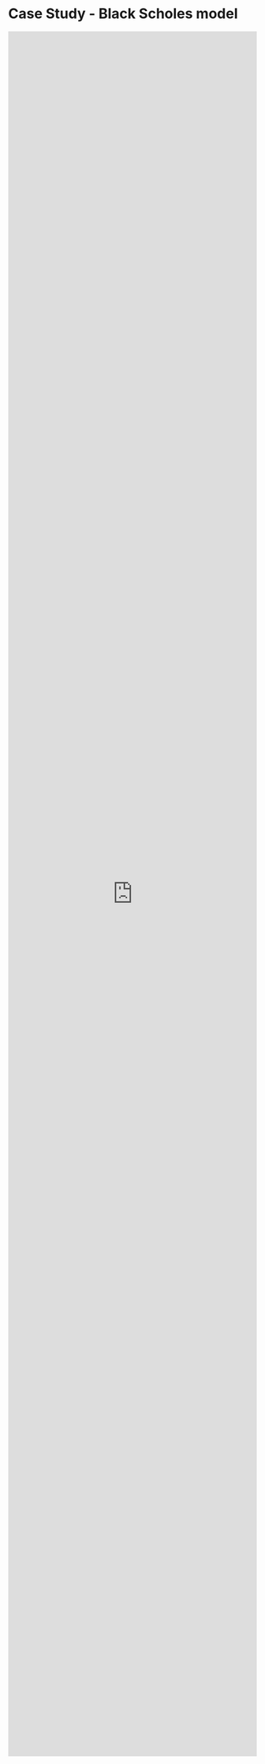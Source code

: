 
# Case Study - Black Scholes model

<div class="container" style="">
    <div style="position:relative">
        <iframe style="border: 0px" height="3500em" scrolling="no" width="100%"
                src="https://nbviewer.org/github/xnd-project/rbc/blob/main/notebooks/rbc-heavydb-black-scholes.ipynb"></iframe>
        <a style="position:absolute; top:0; left:0; height:100%; width: 100%; z-index:5;" href="">
        </a>
    </div>
</div>
